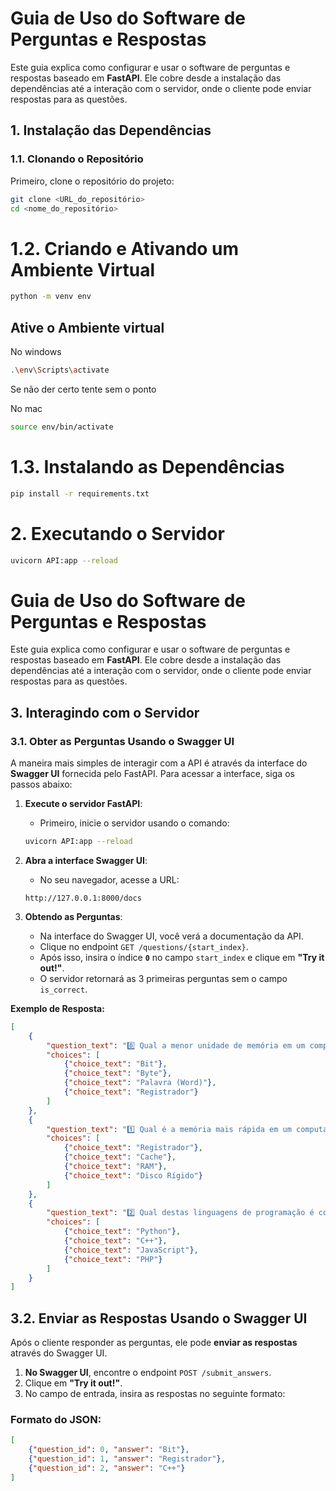 # Guia de Uso do Software de Perguntas e Respostas

Este guia explica como configurar e usar o software de perguntas e respostas baseado em **FastAPI**. Ele cobre desde a instalação das dependências até a interação com o servidor, onde o cliente pode enviar respostas para as questões.

## 1. Instalação das Dependências

### 1.1. **Clonando o Repositório**

Primeiro, clone o repositório do projeto:

```bash
git clone <URL_do_repositório>
cd <nome_do_repositório>
```

# 1.2. Criando e Ativando um Ambiente Virtual

```bash
python -m venv env
```
## Ative o Ambiente virtual
 No windows
 ```bash
.\env\Scripts\activate
```
Se não der certo tente sem o ponto

No mac
```bash
source env/bin/activate
```

# 1.3. Instalando as Dependências
```bash
pip install -r requirements.txt
```

# 2. Executando o Servidor
```bash
uvicorn API:app --reload
```

# Guia de Uso do Software de Perguntas e Respostas

Este guia explica como configurar e usar o software de perguntas e respostas baseado em **FastAPI**. Ele cobre desde a instalação das dependências até a interação com o servidor, onde o cliente pode enviar respostas para as questões.

## 3. Interagindo com o Servidor

### 3.1. **Obter as Perguntas Usando o Swagger UI**

A maneira mais simples de interagir com a API é através da interface do **Swagger UI** fornecida pelo FastAPI. Para acessar a interface, siga os passos abaixo:

1. **Execute o servidor FastAPI**:
    - Primeiro, inicie o servidor usando o comando:
    ```bash
    uvicorn API:app --reload
    ```

2. **Abra a interface Swagger UI**:
    - No seu navegador, acesse a URL:
    ```
    http://127.0.0.1:8000/docs
    ```

3. **Obtendo as Perguntas**:
    - Na interface do Swagger UI, você verá a documentação da API.
    - Clique no endpoint `GET /questions/{start_index}`.
    - Após isso, insira o índice **`0`** no campo `start_index` e clique em **"Try it out!"**.
    - O servidor retornará as 3 primeiras perguntas sem o campo `is_correct`.

**Exemplo de Resposta:**
```json
[
    {
        "question_text": "0️⃣ Qual a menor unidade de memória em um computador?",
        "choices": [
            {"choice_text": "Bit"},
            {"choice_text": "Byte"},
            {"choice_text": "Palavra (Word)"},
            {"choice_text": "Registrador"}
        ]
    },
    {
        "question_text": "1️⃣ Qual é a memória mais rápida em um computador?",
        "choices": [
            {"choice_text": "Registrador"},
            {"choice_text": "Cache"},
            {"choice_text": "RAM"},
            {"choice_text": "Disco Rígido"}
        ]
    },
    {
        "question_text": "2️⃣ Qual destas linguagens de programação é compilada?",
        "choices": [
            {"choice_text": "Python"},
            {"choice_text": "C++"},
            {"choice_text": "JavaScript"},
            {"choice_text": "PHP"}
        ]
    }
]
```

## 3.2. Enviar as Respostas Usando o Swagger UI

Após o cliente responder as perguntas, ele pode **enviar as respostas** através do Swagger UI.

1. **No Swagger UI**, encontre o endpoint `POST /submit_answers`.
2. Clique em **"Try it out!"**.
3. No campo de entrada, insira as respostas no seguinte formato:

### Formato do JSON:
```json
[
    {"question_id": 0, "answer": "Bit"},
    {"question_id": 1, "answer": "Registrador"},
    {"question_id": 2, "answer": "C++"}
]


